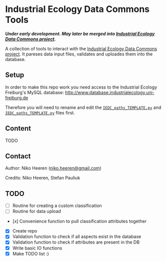 # Industrial Ecology Data Commons Tools

***Under early development. May later be merged into [Industrial Ecology Data Commons project](https://github.com/IndEcol/IE_data_commons).***

A collection of tools to interact with the [Industrial Ecology Data Commons project](https://github.com/IndEcol/IE_data_commons). It pareses data input files, validates and uploades them into the database.

## Setup

In order to make this repo work you need access to the Industrial Ecology Freiburg's MySQL database: http://www.database.industrialecology.uni-freiburg.de

Therefore you will need to rename and edit the [`IEDC_paths_TEMPLATE.py`](IEDC_paths_TEMPLATE.py) and [`IEDC_paths_TEMPLATE.py`](IEDC_paths_TEMPLATE.py) files first.

## Content

TODO

## Contact

Author: Niko Heeren (niko.heeren@gmail.com)

Credits: Niko Heeren, Stefan Pauliuk


## TODO

- [ ] Routine for creating a custom classification
- [ ] Routine for data upload

- [x] Convenience function to pull classification attributes together
- [x] Create repo
- [x] Validation function to check if all aspects exist in the database
- [x] Validation function to check if attributes are present in the DB
- [x] Write basic IO functions
- [x] Make TODO list :)
